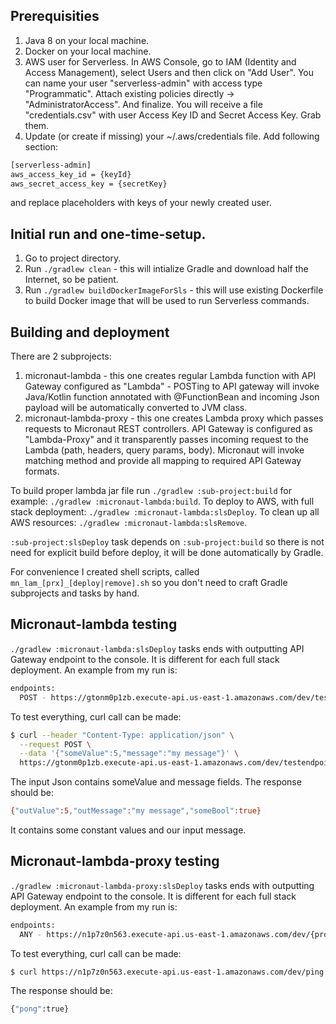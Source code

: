 ## Prerequisities
1. Java 8 on your local machine.
2. Docker on your local machine.
3. AWS user for Serverless. In AWS Console, go to IAM (Identity and Access Management), select Users
and then click on "Add User". You can name your user "serverless-admin" with access type "Programmatic".
Attach existing policies directly -> "AdministratorAccess". And finalize. You will receive
a file "credentials.csv" with user Access Key ID and Secret Access Key. Grab them.
4. Update (or create if missing) your ~/.aws/credentials file. Add following section:
```bash
[serverless-admin]
aws_access_key_id = {keyId}
aws_secret_access_key = {secretKey}
```
and replace placeholders with keys of your newly created user.

## Initial run and one-time-setup.
1. Go to project directory.
2. Run `./gradlew clean` - this will intialize Gradle and download half the Internet, so be patient.
3. Run `./gradlew buildDockerImageForSls` - this will use existing Dockerfile to build Docker image that will be used 
to run Serverless commands. 

## Building and deployment
There are 2 subprojects:
1. micronaut-lambda - this one creates regular Lambda function with API Gateway 
configured as "Lambda" - POSTing to API gateway will invoke Java/Kotlin function annotated
with @FunctionBean and incoming Json payload will be automatically converted to JVM class.
2. micronaut-lambda-proxy - this one creates Lambda proxy which passes requests to 
Micronaut REST controllers. API Gateway is configured as "Lambda-Proxy" and it 
transparently passes incoming request to the Lambda (path, headers, query params, body). 
Micronaut will invoke matching method and provide all mapping to required API Gateway formats.

To build proper lambda jar file run `./gradlew :sub-project:build` for example: 
`./gradlew :micronaut-lambda:build`. 
To deploy to AWS, with full stack deployment: `./gradlew :micronaut-lambda:slsDeploy`.
To clean up all AWS resources: `./gradlew :micronaut-lambda:slsRemove`.

`:sub-project:slsDeploy` task depends on `:sub-project:build` so there is not need for explicit build before deploy, it will 
be done automatically by Gradle.

For convenience I created shell scripts, called `mn_lam_[prx]_[deploy|remove].sh` so 
you don't need to craft Gradle subprojects and tasks by hand.

## Micronaut-lambda testing
`./gradlew :micronaut-lambda:slsDeploy` tasks ends with outputting API Gateway endpoint to the console.
It is different for each full stack deployment. An example from my run is:
```bash
endpoints:
  POST - https://gtonm0p1zb.execute-api.us-east-1.amazonaws.com/dev/testendpoint
```
To test everything, curl call can be made:
```bash
$ curl --header "Content-Type: application/json" \
  --request POST \
  --data '{"someValue":5,"message":"my message"}' \
  https://gtonm0p1zb.execute-api.us-east-1.amazonaws.com/dev/testendpoint
```
The input Json contains someValue and message fields.
The response should be:
```bash
{"outValue":5,"outMessage":"my message","someBool":true}
```
It contains some constant values and our input message.

## Micronaut-lambda-proxy testing
`./gradlew :micronaut-lambda-proxy:slsDeploy` tasks ends with outputting API Gateway endpoint to the console.
It is different for each full stack deployment. An example from my run is:
```bash
endpoints:
  ANY - https://n1p7z0n563.execute-api.us-east-1.amazonaws.com/dev/{proxy+}
```
To test everything, curl call can be made:
```bash
$ curl https://n1p7z0n563.execute-api.us-east-1.amazonaws.com/dev/ping
```
The response should be:
```bash
{"pong":true}
```
